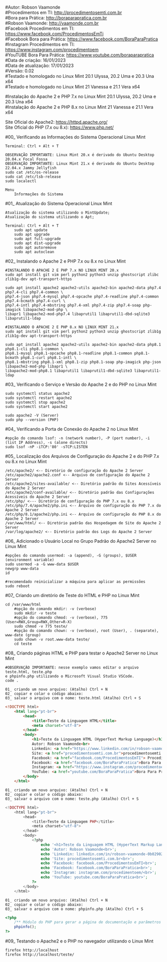 #Autor: Robson Vaamonde<br>
#Procedimentos em TI: http://procedimentosemti.com.br<br>
#Bora para Prática: http://boraparapratica.com.br<br>
#Robson Vaamonde: http://vaamonde.com.br<br>
#Facebook Procedimentos em TI: https://www.facebook.com/ProcedimentosEmTi<br>
#Facebook Bora para Prática: https://www.facebook.com/BoraParaPratica<br>
#Instagram Procedimentos em TI: https://www.instagram.com/procedimentoem<br>
#YouTUBE Bora Para Prática: https://www.youtube.com/boraparapratica<br>
#Data de criação: 16/01/2023<br>
#Data de atualização: 17/01/2023<br>
#Versão: 0.02<br>
#Testado e homologado no Linux Mint 20.1 Ulyssa, 20.2 Uma e 20.3 Una x64<br>
#Testado e homologado no Linux Mint 21 Vanessa e 21.1 Vera x64

#Instalação do Apache 2 e PHP 7.x no Linux Mint 20.1 Ulyssa, 20.2 Uma e 20.3 Una x64<br>
#Instalação do Apache 2 e PHP 8.x no Linux Mint 21 Vanessa e 21.1 Vera x64

Site Oficial do Apache2: https://httpd.apache.org/<br>
Site Oficial do PHP (7.x ou 8.x): https://www.php.net/

#00_ Verificando as Informações do Sistema Operacional Linux Mint<br>

	Terminal: Ctrl + Alt + T

	OBSERVAÇÃO IMPORTANTE: Linux Mint 20.x é derivado do Ubuntu Desktop 20.04.x Focal Fossa 
	OBSERVAÇÃO IMPORTANTE: Linux Mint 21.x é derivado do Ubuntu Desktop 22.04.x Jammy Jellyfish
	sudo cat /etc/os-release
	sudo cat /etc/lsb-release
	sudo localectl

	Menu
		Informações do Sistema

#01_ Atualização do Sistema Operacional Linux Mint<br>

	Atualização do sistema utilizando o MintUpdate;
	Atualização do sistema utilizando o Apt;

	Terminal: Ctrl + Alt + T
		sudo apt update
		sudo apt upgrade
		sudo apt full-upgrade
		sudo apt dist-upgrade
		sudo apt autoremove
		sudo apt autoclean

#02_ Instalando o Apache 2 e PHP 7.x ou 8.x no Linux Mint<br>

	#INSTALANDO O APACHE 2 E PHP 7.x NO LINUX MINT 20.x
	sudo apt install git vim perl python2 python3 unzip ghostscript zlibc zlib1g-dev apt-transport-https
	
	sudo apt install apache2 apache2-utils apache2-bin apache2-data php7.4 php7.4-cli php7.4-common \
	php7.4-json php7.4-mysql php7.4-opcache php7.4-readline php7.4-common php7.4-bcmath php7.4-curl \
	php7.4-intl php7.4-mbstring php7.4-xml php7.4-zip php7.4-soap php-imagick libapache2-mod-php \
	libapr1 libapache2-mod-php7.4 libaprutil1 libaprutil1-dbd-sqlite3 libaprutil1-ldap

	#INSTALANDO O APACHE 2 E PHP 8.x NO LINUX MINT 21.x
	sudo apt install git vim perl python2 python3 unzip ghostscript zlib1g zlib1g-dev apt-transport-https

	sudo apt install apache2 apache2-utils apache2-bin apache2-data php8.1 php8.1-cli php8.1-common \
	php8.1-mysql php8.1-opcache php8.1-readline php8.1-common php8.1-bcmath php8.1-curl php8.1-intl \
	php8.1-mbstring php8.1-xml php8.1-zip php8.1-soap php-imagick php-json libapache2-mod-php libapr1 \
	libapache2-mod-php8.1 libaprutil1 libaprutil1-dbd-sqlite3 libaprutil1-ldap

#03_ Verificando o Serviço e Versão do Apache 2 e do PHP no Linux Mint<br>

	sudo systemctl status apache2
	sudo systemctl restart apache2
	sudo systemctl stop apache2
	sudo systemctl start apache2

	sudo apache2 -V (Server)
	sudo php --version (PHP)

#04_ Verificando a Porta de Conexão do Apache 2 no Linux Mint<br>

	#opção do comando lsof: -n (network number), -P (port number), -i (list IP Address), -s (alone directs)
	sudo lsof -nP -iTCP:'80' -sTCP:LISTEN

#05_ Localização dos Arquivos de Configuração do Apache 2 e do PHP 7.x ou 8.x no Linux Mint<br>

	/etc/apache2/ <-- Diretório de configuração do Apache 2 Server
	/etc/apache2/apache2.conf <-- Arquivo de configuração do Apache 2 Server
	/etc/apache2/sites-available/ <-- Diretório padrão do Sites Acessíveis do Apache 2 Server
	/etc/apache2/conf-available/ <-- Diretório padrão das Configurações Acessíveis do Apache 2 Server
	/etc/php/ <--- Diretório de configuração do PHP 7.x ou 8.x
	/etc/php/7.4/apache2/php.ini <-- Arquivo de configuração do PHP 7.x do Apache 2 Server
	/etc/php/8.1/apache2/php.ini <-- Arquivo de configuração do PHP 8.x do Apache 2 Server
	/var/www/html/ <-- Diretório padrão das Hospedagem de Site do Apache 2 Server
	/var/log/apache2/ <-- Diretório padrão dos Logs do Apache 2 Server

#06_ Adicionado o Usuário Local no Grupo Padrão do Apache2 Server no Linux Mint<br>

	#opções do comando usermod: -a (append), -G (groups), $USER (environment variable)
	sudo usermod -a -G www-data $USER
	newgrp www-data
	id
	
	#recomendado reinicializar a máquina para aplicar as permissões
	sudo reboot

#07_ Criando um diretório de Teste do HTML e PHP no Linux Mint<br>

	cd /var/www/html
		#opção do comando mkdir: -v (verbose)
		sudo mkdir -v teste
		#opção do comando chmod: -v (verbose), 775 (User=RWX,Group=RWX,Other=R-X)
		sudo chmod -v 775 teste/
		#opção do comando chown: -v (verbose), root (User), . (separate), www-date (group)
		sudo chown -v root.www-data teste/
		cd teste

#08_ Criando páginas HTML e PHP para testar o Apache2 Server no Linux Mint<br>

	#OBSERVAÇÃO IMPORTANTE: nesse exemplo vamos editar o arquivo teste.html, teste.php
	e phpinfo.php utilizando o Microsoft Visual Studio VSCode.
	code .

	01_ criando um novo arquivo: (Atalho) Ctrl + N
	02_ copiar e colar o código abaixo: 
	03_ salvar o arquivo com o nome: teste.html (Atalho) Ctrl + S

```html
<!DOCTYPE html>
	<html lang="pt-br">
		<head>
			<title>Teste da Linguagem HTML</title>
			<meta charset="utf-8">
		</head>
		<body>
			<h1>Teste da Linguagem HTML (HyperText Markup Language)</h1>
			Autor: Robson Vaamonde<br>
			Linkedin: <a href="https://www.linkedin.com/in/robson-vaamonde-0b029028/">Robson Vaamonde</a><br>
			Site: <a href="procedimentosemti.com.br">procedimentosemti.com.br</a><br>
			Facebook: <a href="facebook.com/ProcedimentosEmTI"> Procedimentos Em TI</a><br>
			Facebook: <a href="facebook.com/BoraParaPratica">Bora Para Pratica</a><br>
			Instagram: <a href="https://www.instagram.com/procedimentoem/?hl=pt-br">Procedimentos Em TI</a><br>
			YouTube: <a href="youtube.com/BoraParaPratica">Bora Para Pratica</a><br>
		</body>
	</html>
```

	01_ criando um novo arquivo: (Atalho) Ctrl + N
	02_ copiar e colar o código abaixo: 
	03_ salvar o arquivo com o nome: teste.php (Atalho) Ctrl + S

```php
<!DOCTYPE html>
	<html lang="pt-br">
		<head>
			<title>Teste da Linguagem PHP</title>
			<meta charset="utf-8">
		</head>
		<body>
			<?php 
				echo '<h1>Teste da Linguagem HTML (HyperText Markup Language)</h1>';
				echo 'Autor: Robson Vaamonde<br>';
				echo 'Linkedin: linkedin.com/in/robson-vaamonde-0b029028/<br>';
				echo 'Site: procedimentosemti.com.br<br>';
				echo 'Facebook: facebook.com/ProcedimentosEmTI<br>';
				echo 'Facebook: facebook.com/BoraParaPratica<br>';
				echo 'Instagram: instagram.com/procedimentoem/<br>';
				echo 'YouTube: youtube.com/BoraParaPratica<br>'; 
			?>
		</body>
	</html>
```

	01_ criando um novo arquivo: (Atalho) Ctrl + N
	02_ copiar e colar o código abaixo: 
	03_ salvar o arquivo com o nome: phpinfo.php (Atalho) Ctrl + S

```php
<?php
	/** Módulo do PHP para gerar a página de documentação e parâmetros do PHP*/
	phpinfo(); 
?>
```

#09_ Testando o Apache2 e o PHP no navegador utilizando o Linux Mint<br>

	firefox http://localhost
	firefox http://localhost/teste/
